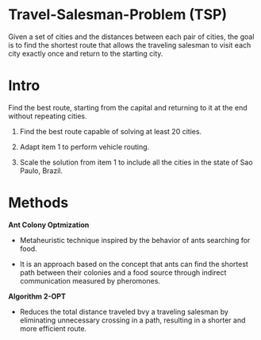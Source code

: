 # Travel-Salesman-Problem (TSP)
Given a set of cities and the distances between each pair of cities, the goal is to find the shortest route that allows the traveling salesman to visit each city exactly once and return to the starting city.

# Intro
Find the best route, starting from the capital and returning to it at the end without repeating cities.

1. Find the best route capable of solving at least 20 cities.

2. Adapt item 1 to perform vehicle routing.

3. Scale the solution from item 1 to include all the cities in the state of Sao Paulo, Brazil.

# Methods

**Ant Colony Optmization** 

- Metaheuristic technique inspired by the behavior of ants searching for food.
  
- It is an approach based on the concept that ants can find the shortest path between their colonies and a food source through indirect communication measured by pheromones.


**Algorithm 2-OPT**

- Reduces the total distance traveled bvy a traveling salesman by eliminating unnecessary crossing in a path, resulting in a shorter and more efficient route.
